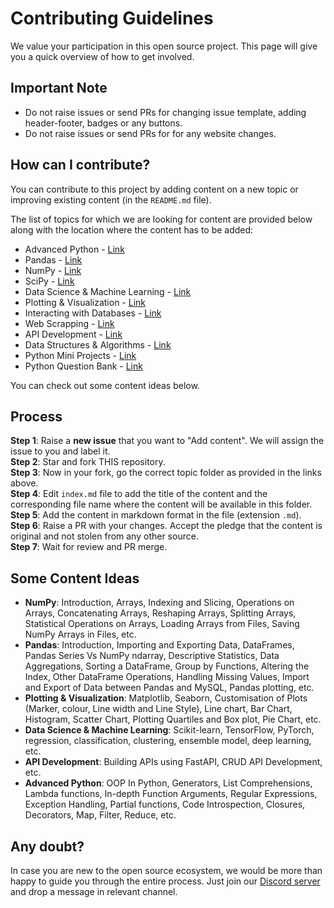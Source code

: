 # Contributing Guidelines

We value your participation in this open source project. This page will give you a quick overview of how to get involved.

## Important Note

- Do not raise issues or send PRs for changing issue template, adding header-footer, badges or any buttons.  
- Do not raise issues or send PRs for for any website changes. 

## How can I contribute?

You can contribute to this project by adding content on a new topic or improving existing content (in the `README.md` file).  

The list of topics for which we are looking for content are provided below along with the location where the content has to be added:

- Advanced Python - [Link](https://github.com/animator/learn-python/tree/main/contrib/advanced-python)  
- Pandas - [Link](https://github.com/animator/learn-python/tree/main/contrib/pandas)  
- NumPy - [Link](https://github.com/animator/learn-python/tree/main/contrib/numpy)  
- SciPy - [Link](https://github.com/animator/learn-python/tree/main/contrib/scipy)  
- Data Science & Machine Learning - [Link](https://github.com/animator/learn-python/tree/main/contrib/machine-learning)  
- Plotting & Visualization - [Link](https://github.com/animator/learn-python/tree/main/contrib/plotting-visualization)  
- Interacting with Databases - [Link](https://github.com/animator/learn-python/tree/main/contrib/database)  
- Web Scrapping - [Link](https://github.com/animator/learn-python/tree/main/contrib/web-scrapping)  
- API Development - [Link](https://github.com/animator/learn-python/tree/main/contrib/api-development)  
- Data Structures & Algorithms - [Link](https://github.com/animator/learn-python/tree/main/contrib/ds-algorithms)  
- Python Mini Projects - [Link](https://github.com/animator/learn-python/tree/main/contrib/mini-projects)  
- Python Question Bank - [Link](https://github.com/animator/learn-python/tree/main/contrib/question-bank)

You can check out some content ideas below.

## Process

**Step 1**: Raise a **new issue** that you want to "Add <Your content title> content". We will assign the issue to you and label it.  
**Step 2**: Star and fork THIS repository.  
**Step 3**: Now in your fork, go the correct topic folder as provided in the links above.  
**Step 4**: Edit `index.md` file to add the title of the content and the corresponding file name where the content will be available in this folder.  
**Step 5**: Add the content in markdown format in the file (extension `.md`).  
**Step 6**: Raise a PR with your changes. Accept the pledge that the content is original and not stolen from any other source.  
**Step 7**: Wait for review and PR merge.

## Some Content Ideas

- **NumPy**: Introduction, Arrays, Indexing and Slicing, Operations on Arrays, Concatenating Arrays, Reshaping Arrays, Splitting Arrays, Statistical Operations on Arrays, Loading Arrays from Files, Saving NumPy Arrays in Files, etc.  
- **Pandas**: Introduction, Importing and Exporting Data, DataFrames, Pandas Series Vs NumPy ndarray, Descriptive Statistics, Data Aggregations, Sorting a DataFrame, Group by Functions, Altering the Index, Other DataFrame Operations, Handling Missing Values, Import and Export of Data between Pandas and MySQL, Pandas plotting, etc.  
- **Plotting & Visualization**: Matplotlib, Seaborn, Customisation of Plots (Marker, colour, Line width and Line Style), Line chart, Bar Chart, Histogram, Scatter Chart, Plotting Quartiles and Box plot, Pie Chart, etc.  
- **Data Science & Machine Learning**: Scikit-learn, TensorFlow, PyTorch, regression, classification, clustering, ensemble model, deep learning, etc.  
- **API Development**: Building APIs using FastAPI, CRUD API Development, etc.  
- **Advanced Python**: OOP In Python, Generators, List Comprehensions, Lambda functions, In-depth Function Arguments, Regular Expressions, Exception Handling, Partial functions, Code Introspection, Closures, Decorators, Map, Filter, Reduce, etc.  

## Any doubt?

In case you are new to the open source ecosystem, we would be more than happy to guide you through the entire process. Just join our [Discord server](https://bit.ly/heyfoss) and drop a message in relevant channel.
